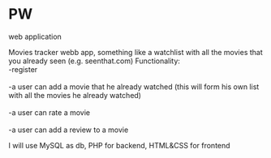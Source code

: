 # PW
web application

Movies tracker webb app, something like a watchlist with all the movies that you already seen (e.g. seenthat.com)
Functionality:
<br>-register</br>
<br>-a user can add a movie that he already watched (this will form his own list with all the movies he already watched)</br>
<br>-a user can rate a movie</br>
<br>-a user can add a review to a movie</br>
<p>
I will use MySQL as db, PHP for backend, HTML&CSS for frontend
</p>
